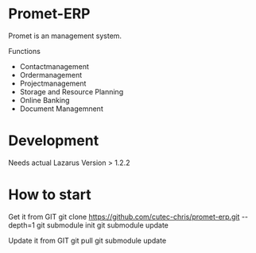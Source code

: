Promet-ERP
==========

Promet is an management system.

Functions
* Contactmanagement
* Ordermanagement
* Projectmanagement
* Storage and Resource Planning
* Online Banking
* Document Managemnent

Development
===========

Needs actual Lazarus Version > 1.2.2

How to start
============

Get it from GIT
 git clone https://github.com/cutec-chris/promet-erp.git --depth=1
 git submodule init
 git submodule update

Update it from GIT
  git pull
  git submodule update
